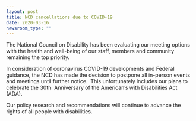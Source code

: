 ```yaml
---
layout: post
title: NCD cancellations due to COVID-19
date: 2020-03-16
newsroom_type: ""
---
```

The National Council on Disability has been evaluating our meeting options with the health and well-being of our staff, members and community remaining the top priority.

In consideration of coronavirus COVID-19 developments and Federal guidance, the NCD has made the decision to postpone all in-person events and meetings until further notice.  This unfortunately includes our plans to celebrate the 30th  Anniversary of the American’s with Disabilities Act (ADA).

Our policy research and recommendations will continue to advance the rights of all people with disabilities.